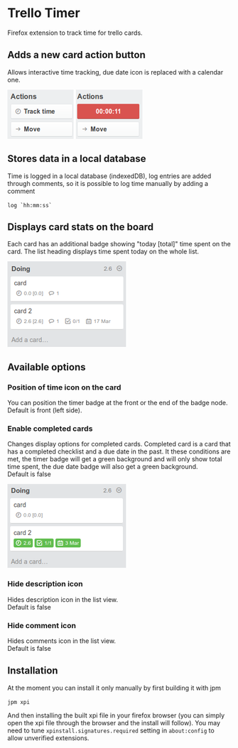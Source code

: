 # Trello Timer

Firefox extension to track time for trello cards.

## Adds a new card action button
Allows interactive time tracking, due date icon is replaced with a calendar 
one.  

![track time](img/button.png)

## Stores data in a local database
Time is logged in a local database (indexedDB), log entries are added through
comments, so it is possible to log time manually by adding a comment
 
``log `hh:mm:ss` ``

## Displays card stats on the board
Each card has an additional badge showing "today [total]" time spent on the
card. The list heading displays time spent today on the whole list.

![card list](img/list.png)

## Available options 

### Position of time icon on the card
You can position the timer badge at the front or the end of the badge node.  
Default is front (left side).

### Enable completed cards
Changes display options for completed cards. Completed card is a card that has
a completed checklist and a due date in the past. It these conditions are met,
the timer badge will get a green background and will only show total time spent,
the due date badge will also get a green background.  
Default is false

![card list](img/complete.png)

### Hide description icon
Hides description icon in the list view.  
Default is false

### Hide comment icon
Hides comments icon in the list view.  
Default is false

## Installation

At the moment you can install it only manually by first building it with jpm

`jpm xpi`

And then installing the built xpi file in your firefox browser (you can simply
open the xpi file through the browser and the install will follow). You may 
need to tune `xpinstall.signatures.required` setting in `about:config` to allow 
unverified extensions.
